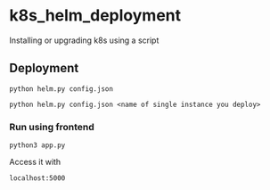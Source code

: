 # k8s_helm_deployment
Installing or upgrading k8s using a script

## Deployment

```
python helm.py config.json
```

```
python helm.py config.json <name of single instance you deploy>
```

### Run using frontend

```
python3 app.py
```

Access it with

```
localhost:5000
```

